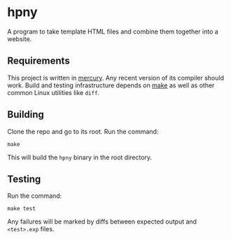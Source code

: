 # hpny

A program to take template HTML files and combine them together into a website. 

## Requirements
This project is written in [mercury](https://mercurylang.org). Any recent version of its compiler should work. Build and testing infrastructure depends on [make](https://www.gnu.org/software/make) as well as other common Linux utilities like `diff`.

## Building

Clone the repo and go to its root. Run the command:
```
make
```
This will build the `hpny` binary in the root directory. 

## Testing

Run the command:
```
make test
```
Any failures will be marked by diffs between expected output and `<test>.exp` files.
